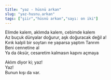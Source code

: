 ```yaml
---
title: "yaz - hüsnü arkan"
slug: "yaz-husnu.arkan"
tags: ["şiir","hüsnü arkan","sayı: on iki"]
---
```

Elimde kalem, aklımda kalem, cebimde kalem\
Az buçuk dünyalar doğurur, aşk doğuracak değil a!\
Kırık kalpli bir soytarı ne yaparsa yaptım Tanrım\
Beni cennetine al\
Ya da öksür, cesaretim kalmasın kapını açmaya

Aklım diyor ki; yaz!\
Yaz!\
Bunun kışı da var.

